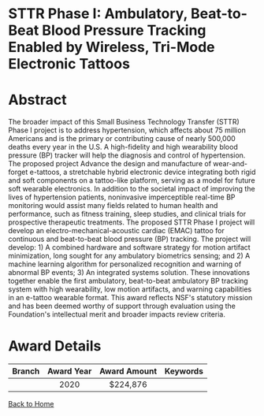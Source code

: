 
STTR Phase I: Ambulatory, Beat-to-Beat Blood Pressure Tracking Enabled by Wireless, Tri-Mode Electronic Tattoos
===============================================================================================================

# Abstract


The broader impact of this Small Business Technology Transfer (STTR) Phase I project is to address hypertension, which affects about 75 million Americans and is the primary or contributing cause of nearly 500,000 deaths every year in the U.S. A high-fidelity and high wearability blood pressure (BP) tracker will help the diagnosis and control of hypertension. The proposed project Advance the design and manufacture of wear-and-forget e-tattoos, a stretchable hybrid electronic device integrating both rigid and soft components on a tattoo-like platform, serving as a model for future soft wearable electronics. In addition to the societal impact of improving the lives of hypertension patients, noninvasive imperceptible real-time BP monitoring would assist many fields related to human health and performance, such as fitness training, sleep studies, and clinical trials for prospective therapeutic treatments. The proposed STTR Phase I project will develop an electro-mechanical-acoustic cardiac (EMAC) tattoo for continuous and beat-to-beat blood pressure (BP) tracking. The project will develop: 1) A combined hardware and software strategy for motion artifact minimization, long sought for any ambulatory biometrics sensing; and 2) A machine learning algorithm for personalized recognition and warning of abnormal BP events; 3) An integrated systems solution. These innovations together enable the first ambulatory, beat-to-beat ambulatory BP tracking system with high wearability, low motion artifacts, and warning capabilities in an e-tattoo wearable format. This award reflects NSF's statutory mission and has been deemed worthy of support through evaluation using the Foundation's intellectual merit and broader impacts review criteria.  

# Award Details

|Branch|Award Year|Award Amount|Keywords|
| :---: | :---: | :---: | :---: |
||2020|$224,876||
  
  


[Back to Home](https://github.com/chrischow/dod_sbir_awards/Reports/JT/#537)